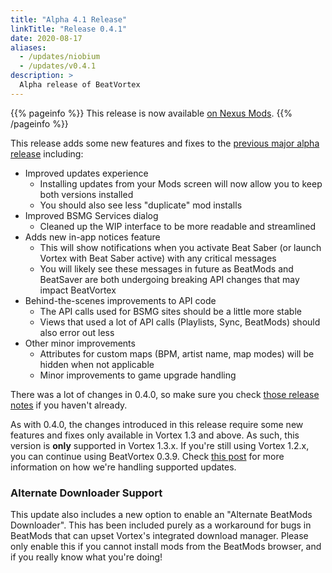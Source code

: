 ```yaml
---
title: "Alpha 4.1 Release"
linkTitle: "Release 0.4.1"
date: 2020-08-17
aliases:
  - /updates/niobium
  - /updates/v0.4.1
description: >
  Alpha release of BeatVortex
---
```


{{% pageinfo %}}
This release is now available [on Nexus Mods](https://www.nexusmods.com/site/mods/96?tab=files).
{{% /pageinfo %}}


This release adds some new features and fixes to the [previous major alpha release](/updates/v0.4.0) including:

- Improved updates experience
  - Installing updates from your Mods screen will now allow you to keep both versions installed
  - You should also see less "duplicate" mod installs
- Improved BSMG Services dialog
  - Cleaned up the WIP interface to be more readable and streamlined
- Adds new in-app notices feature
  - This will show notifications when you activate Beat Saber (or launch Vortex with Beat Saber active) with any critical messages
  - You will likely see these messages in future as BeatMods and BeatSaver are both undergoing breaking API changes that may impact BeatVortex
- Behind-the-scenes improvements to API code
  - The API calls used for BSMG sites should be a little more stable
  - Views that used a lot of API calls (Playlists, Sync, BeatMods) should also error out less
- Other minor improvements
  - Attributes for custom maps (BPM, artist name, map modes) will be hidden when not applicable
  - Minor improvements to game upgrade handling

There was a lot of changes in 0.4.0, so make sure you check [those release notes](/updates/v0.4.0) if you haven't already.

As with 0.4.0, the changes introduced in this release require some new features and fixes only available in Vortex 1.3 and above. As such, this version is **only** supported in Vortex 1.3.x. If you're still using Vortex 1.2.x, you can continue using BeatVortex 0.3.9. Check [this post](/blog/2020/07/22/vortex-beatvortex-and-updates/) for more information on how we're handling supported updates.

### Alternate Downloader Support

This update also includes a new option to enable an "Alternate BeatMods Downloader". This has been included purely as a workaround for bugs in BeatMods that can upset Vortex's integrated download manager. Please only enable this if you cannot install mods from the BeatMods browser, and if you really know what you're doing!